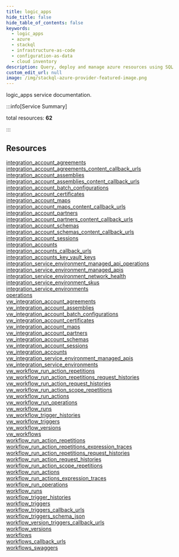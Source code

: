 ```yaml
---
title: logic_apps
hide_title: false
hide_table_of_contents: false
keywords:
  - logic_apps
  - azure
  - stackql
  - infrastructure-as-code
  - configuration-as-data
  - cloud inventory
description: Query, deploy and manage azure resources using SQL
custom_edit_url: null
image: /img/stackql-azure-provider-featured-image.png
---
```


logic_apps service documentation.

:::info[Service Summary]

total resources: __62__  

:::

## Resources
<div class="row">
<div class="providerDocColumn">
<a href="/services/logic_apps/integration_account_agreements/">integration_account_agreements</a><br />
<a href="/services/logic_apps/integration_account_agreements_content_callback_urls/">integration_account_agreements_content_callback_urls</a><br />
<a href="/services/logic_apps/integration_account_assemblies/">integration_account_assemblies</a><br />
<a href="/services/logic_apps/integration_account_assemblies_content_callback_urls/">integration_account_assemblies_content_callback_urls</a><br />
<a href="/services/logic_apps/integration_account_batch_configurations/">integration_account_batch_configurations</a><br />
<a href="/services/logic_apps/integration_account_certificates/">integration_account_certificates</a><br />
<a href="/services/logic_apps/integration_account_maps/">integration_account_maps</a><br />
<a href="/services/logic_apps/integration_account_maps_content_callback_urls/">integration_account_maps_content_callback_urls</a><br />
<a href="/services/logic_apps/integration_account_partners/">integration_account_partners</a><br />
<a href="/services/logic_apps/integration_account_partners_content_callback_urls/">integration_account_partners_content_callback_urls</a><br />
<a href="/services/logic_apps/integration_account_schemas/">integration_account_schemas</a><br />
<a href="/services/logic_apps/integration_account_schemas_content_callback_urls/">integration_account_schemas_content_callback_urls</a><br />
<a href="/services/logic_apps/integration_account_sessions/">integration_account_sessions</a><br />
<a href="/services/logic_apps/integration_accounts/">integration_accounts</a><br />
<a href="/services/logic_apps/integration_accounts_callback_urls/">integration_accounts_callback_urls</a><br />
<a href="/services/logic_apps/integration_accounts_key_vault_keys/">integration_accounts_key_vault_keys</a><br />
<a href="/services/logic_apps/integration_service_environment_managed_api_operations/">integration_service_environment_managed_api_operations</a><br />
<a href="/services/logic_apps/integration_service_environment_managed_apis/">integration_service_environment_managed_apis</a><br />
<a href="/services/logic_apps/integration_service_environment_network_health/">integration_service_environment_network_health</a><br />
<a href="/services/logic_apps/integration_service_environment_skus/">integration_service_environment_skus</a><br />
<a href="/services/logic_apps/integration_service_environments/">integration_service_environments</a><br />
<a href="/services/logic_apps/operations/">operations</a><br />
<a href="/services/logic_apps/vw_integration_account_agreements/">vw_integration_account_agreements</a><br />
<a href="/services/logic_apps/vw_integration_account_assemblies/">vw_integration_account_assemblies</a><br />
<a href="/services/logic_apps/vw_integration_account_batch_configurations/">vw_integration_account_batch_configurations</a><br />
<a href="/services/logic_apps/vw_integration_account_certificates/">vw_integration_account_certificates</a><br />
<a href="/services/logic_apps/vw_integration_account_maps/">vw_integration_account_maps</a><br />
<a href="/services/logic_apps/vw_integration_account_partners/">vw_integration_account_partners</a><br />
<a href="/services/logic_apps/vw_integration_account_schemas/">vw_integration_account_schemas</a><br />
<a href="/services/logic_apps/vw_integration_account_sessions/">vw_integration_account_sessions</a><br />
<a href="/services/logic_apps/vw_integration_accounts/">vw_integration_accounts</a>
</div>
<div class="providerDocColumn">
<a href="/services/logic_apps/vw_integration_service_environment_managed_apis/">vw_integration_service_environment_managed_apis</a><br />
<a href="/services/logic_apps/vw_integration_service_environments/">vw_integration_service_environments</a><br />
<a href="/services/logic_apps/vw_workflow_run_action_repetitions/">vw_workflow_run_action_repetitions</a><br />
<a href="/services/logic_apps/vw_workflow_run_action_repetitions_request_histories/">vw_workflow_run_action_repetitions_request_histories</a><br />
<a href="/services/logic_apps/vw_workflow_run_action_request_histories/">vw_workflow_run_action_request_histories</a><br />
<a href="/services/logic_apps/vw_workflow_run_action_scope_repetitions/">vw_workflow_run_action_scope_repetitions</a><br />
<a href="/services/logic_apps/vw_workflow_run_actions/">vw_workflow_run_actions</a><br />
<a href="/services/logic_apps/vw_workflow_run_operations/">vw_workflow_run_operations</a><br />
<a href="/services/logic_apps/vw_workflow_runs/">vw_workflow_runs</a><br />
<a href="/services/logic_apps/vw_workflow_trigger_histories/">vw_workflow_trigger_histories</a><br />
<a href="/services/logic_apps/vw_workflow_triggers/">vw_workflow_triggers</a><br />
<a href="/services/logic_apps/vw_workflow_versions/">vw_workflow_versions</a><br />
<a href="/services/logic_apps/vw_workflows/">vw_workflows</a><br />
<a href="/services/logic_apps/workflow_run_action_repetitions/">workflow_run_action_repetitions</a><br />
<a href="/services/logic_apps/workflow_run_action_repetitions_expression_traces/">workflow_run_action_repetitions_expression_traces</a><br />
<a href="/services/logic_apps/workflow_run_action_repetitions_request_histories/">workflow_run_action_repetitions_request_histories</a><br />
<a href="/services/logic_apps/workflow_run_action_request_histories/">workflow_run_action_request_histories</a><br />
<a href="/services/logic_apps/workflow_run_action_scope_repetitions/">workflow_run_action_scope_repetitions</a><br />
<a href="/services/logic_apps/workflow_run_actions/">workflow_run_actions</a><br />
<a href="/services/logic_apps/workflow_run_actions_expression_traces/">workflow_run_actions_expression_traces</a><br />
<a href="/services/logic_apps/workflow_run_operations/">workflow_run_operations</a><br />
<a href="/services/logic_apps/workflow_runs/">workflow_runs</a><br />
<a href="/services/logic_apps/workflow_trigger_histories/">workflow_trigger_histories</a><br />
<a href="/services/logic_apps/workflow_triggers/">workflow_triggers</a><br />
<a href="/services/logic_apps/workflow_triggers_callback_urls/">workflow_triggers_callback_urls</a><br />
<a href="/services/logic_apps/workflow_triggers_schema_json/">workflow_triggers_schema_json</a><br />
<a href="/services/logic_apps/workflow_version_triggers_callback_urls/">workflow_version_triggers_callback_urls</a><br />
<a href="/services/logic_apps/workflow_versions/">workflow_versions</a><br />
<a href="/services/logic_apps/workflows/">workflows</a><br />
<a href="/services/logic_apps/workflows_callback_urls/">workflows_callback_urls</a><br />
<a href="/services/logic_apps/workflows_swaggers/">workflows_swaggers</a>
</div>
</div>